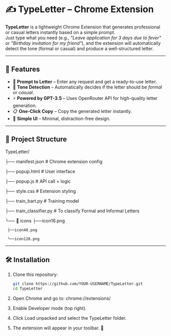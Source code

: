 # ✍️ TypeLetter – Chrome Extension

**TypeLetter** is a lightweight Chrome Extension that generates professional or casual letters instantly based on a simple prompt.  
Just type what you need (e.g., *"Leave application for 3 days due to fever"* or *"Birthday invitation for my friend"*), and the extension will automatically detect the tone (formal or casual) and produce a well-structured letter.

---

## 🚀 Features
- 📝 **Prompt to Letter** – Enter any request and get a ready-to-use letter.  
- 🎯 **Tone Detection** – Automatically decides if the letter should be *formal* or *casual*.  
- ⚡ **Powered by GPT-3.5** – Uses OpenRouter API for high-quality letter generation.  
- 📋 **One-Click Copy** – Copy the generated letter instantly.  
- 🎨 **Simple UI** – Minimal, distraction-free design.  

---

## 📂 Project Structure
TypeLetter/

├── manifest.json # Chrome extension config

├── popup.html # User interface

├── popup.js # API call + logic

├── style.css # Extension styling

├── train_bart.py # Training model

├── train_classifier.py # To classify Formal and Informal Letters

└── 📂 icons 
     ├──icon16.png
     
     ├──icon48.png
     
     └──icon128.png

---

## 🛠️ Installation
1. Clone this repository:
   ```bash
   git clone https://github.com/YOUR-USERNAME/TypeLetter.git
   cd TypeLetter
2. Open Chrome and go to:
chrome://extensions/

3. Enable Developer mode (top right).

4. Click Load unpacked and select the TypeLetter folder.

5. The extension will appear in your toolbar. 🎉

